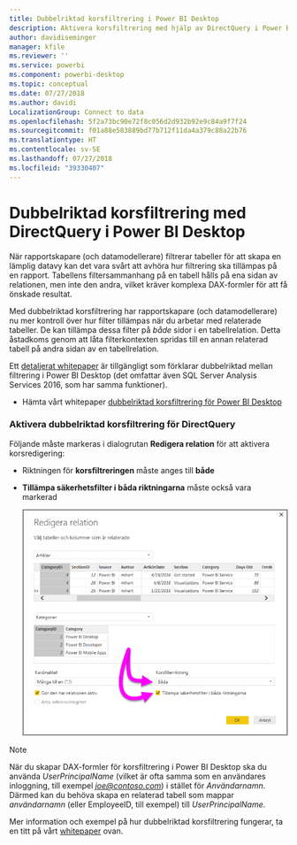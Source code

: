 ```yaml
---
title: Dubbelriktad korsfiltrering i Power BI Desktop
description: Aktivera korsfiltrering med hjälp av DirectQuery i Power BI Desktop
author: davidiseminger
manager: kfile
ms.reviewer: ''
ms.service: powerbi
ms.component: powerbi-desktop
ms.topic: conceptual
ms.date: 07/27/2018
ms.author: davidi
LocalizationGroup: Connect to data
ms.openlocfilehash: 5f2a73bc90e72f8c056d2d932b92e9c84a9f7f24
ms.sourcegitcommit: f01a88e583889bd77b712f11da4a379c88a22b76
ms.translationtype: HT
ms.contentlocale: sv-SE
ms.lasthandoff: 07/27/2018
ms.locfileid: "39330407"
---
```

# <a name="bidirectional-cross-filtering-using-directquery-in-power-bi-desktop"></a>Dubbelriktad korsfiltrering med DirectQuery i Power BI Desktop

När rapportskapare (och datamodellerare) filtrerar tabeller för att skapa en lämplig datavy kan det vara svårt att avhöra hur filtrering ska tillämpas på en rapport. Tabellens filtersammanhang på en tabell hålls på ena sidan av relationen, men inte den andra, vilket kräver komplexa DAX-formler för att få önskade resultat.

Med dubbelriktad korsfiltrering har rapportskapare (och datamodellerare) nu mer kontroll över hur filter tillämpas när du arbetar med relaterade tabeller. De kan tillämpa dessa filter på *både* sidor i en tabellrelation. Detta åstadkoms genom att låta filterkontexten spridas till en annan relaterad tabell på andra sidan av en tabellrelation.

Ett [detaljerat whitepaper](http://download.microsoft.com/download/2/7/8/2782DF95-3E0D-40CD-BFC8-749A2882E109/Bidirectional%20cross-filtering%20in%20Analysis%20Services%202016%20and%20Power%20BI.docx) är tillgängligt som förklarar dubbelriktad mellan filtrering i Power BI Desktop (det omfattar även SQL Server Analysis Services 2016, som har samma funktioner).

* Hämta vårt whitepaper [dubbelriktad korsfiltrering för Power BI Desktop](http://download.microsoft.com/download/2/7/8/2782DF95-3E0D-40CD-BFC8-749A2882E109/Bidirectional%20cross-filtering%20in%20Analysis%20Services%202016%20and%20Power%20BI.docx)

### <a name="enabling-bidirectional-cross-filtering-for-directquery"></a>Aktivera dubbelriktad korsfiltrering för DirectQuery

Följande måste markeras i dialogrutan **Redigera relation** för att aktivera korsredigering:

* Riktningen för **korsfiltreringen** måste anges till **både**
* **Tillämpa säkerhetsfilter i båda riktningarna** måste också vara markerad

  ![](media/desktop-bidirectional-filtering/bidirectional-filtering_2.png)

> [!NOTE]
> När du skapar DAX-formler för korsfiltrering i Power BI Desktop ska du använda *UserPrincipalName* (vilket är ofta samma som en användares inloggning, till exempel <em>joe@contoso.com</em>) i stället för *Användarnamn*. Därmed kan du behöva skapa en relaterad tabell som mappar *användarnamn* (eller EmployeeID, till exempel) till *UserPrincipalName*.

Mer information och exempel på hur dubbelriktad korsfiltrering fungerar, ta en titt på vårt [whitepaper](http://download.microsoft.com/download/2/7/8/2782DF95-3E0D-40CD-BFC8-749A2882E109/Bidirectional%20cross-filtering%20in%20Analysis%20Services%202016%20and%20Power%20BI.docx) ovan.

